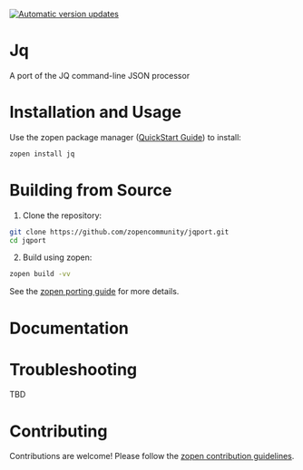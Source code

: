 [![Automatic version updates](https://github.com/ZOSOpenTools/jqport/actions/workflows/bump.yml/badge.svg)](https://github.com/ZOSOpenTools/jqport/actions/workflows/bump.yml)

# Jq

A port of the JQ command-line JSON processor

# Installation and Usage

Use the zopen package manager ([QuickStart Guide](https://zopen.community/#/Guides/QuickStart)) to install:
```bash
zopen install jq
```

# Building from Source

1. Clone the repository:
```bash
git clone https://github.com/zopencommunity/jqport.git
cd jqport
```
2. Build using zopen:
```bash
zopen build -vv
```

See the [zopen porting guide](https://zopen.community/#/Guides/Porting) for more details.

# Documentation


# Troubleshooting
TBD

# Contributing
Contributions are welcome! Please follow the [zopen contribution guidelines](https://github.com/zopencommunity/meta/blob/main/CONTRIBUTING.md).
